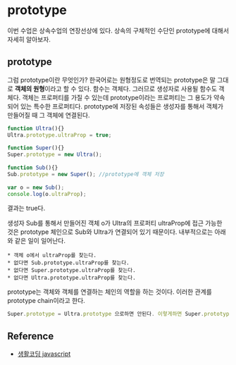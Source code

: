 # prototype
이번 수업은 상속수업의 연장선상에 있다. 상속의 구체적인 수단인 prototype에 대해서 자세히 알아보자.

## prototype
그럼 prototype이란 무엇인가? 한국어로는 원형정도로 번역되는 prototype은 말 그대로 **객체의 원형**이라고 할 수 있다. 함수는 객체다. 그러므로 생성자로 사용될 함수도 객체다. 객체는 프로퍼티를 가질 수 있는데 prototype이라는 프로퍼티는 그 용도가 약속되어 있는 특수한 프로퍼티다. prototype에 저장된 속성들은 생성자를 통해서 객체가 만들어질 때 그 객체에 연결된다. 
```js
function Ultra(){}
Ultra.prototype.ultraProp = true;
 
function Super(){}
Super.prototype = new Ultra();
 
function Sub(){}
Sub.prototype = new Super(); //prototype에 객체 저장
 
var o = new Sub();
console.log(o.ultraProp);
```
결과는 true다.

생성자 Sub를 통해서 만들어진 객체 o가 Ultra의 프로퍼티 ultraProp에 접근 가능한 것은 prototype 체인으로 Sub와 Ultra가 연결되어 있기 때문이다. 내부적으로는 아래와 같은 일이 일어난다.

    * 객체 o에서 ultraProp를 찾는다.
    * 없다면 Sub.prototype.ultraProp를 찾는다.
    * 없다면 Super.prototype.ultraProp를 찾는다.
    * 없다면 Ultra.prototype.ultraProp를 찾는다.

prototype는 객체와 객체를 연결하는 체인의 역할을 하는 것이다. 이러한 관계를 prototype chain이라고 한다.

```js
Super.prototype = Ultra.prototype 으로하면 안된다. 이렇게하면 Super.prototype의 값을 변경하면 그것이 Ultra.prototype도 변경하기 때문이다. Super.prototype = new Ultra();는 Ultra.prototype의 원형으로 하는 객체가 생성되기 때문에 new Ultra()를 통해서 만들어진 객체에 변화가 생겨도 Ultra.prototype의 객체에는 영향을 주지 않는다.
```

## Reference
* [생활코딩 javascript](https://opentutorials.org/course/743/6573)